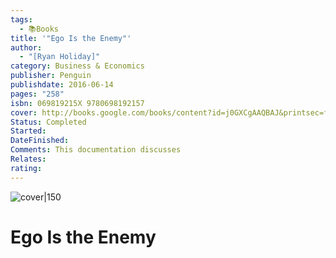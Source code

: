 ```yaml
---
tags:
  - 📚Books
title: '"Ego Is the Enemy"'
author:
  - "[Ryan Holiday]"
category: Business & Economics
publisher: Penguin
publishdate: 2016-06-14
pages: "258"
isbn: 069819215X 9780698192157
cover: http://books.google.com/books/content?id=j0GXCgAAQBAJ&printsec=frontcover&img=1&zoom=1&edge=curl&source=gbs_api
Status: Completed
Started: 
DateFinished: 
Comments: This documentation discusses
Relates: 
rating:
---
```


![cover|150](http://books.google.com/books/content?id=j0GXCgAAQBAJ&printsec=frontcover&img=1&zoom=1&edge=curl&source=gbs_api)



# Ego Is the Enemy